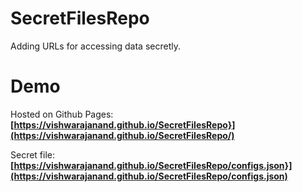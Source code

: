 # SecretFilesRepo
Adding URLs for accessing data secretly.

# Demo
Hosted on Github Pages:
**[https://vishwarajanand.github.io/SecretFilesRepo}](https://vishwarajanand.github.io/SecretFilesRepo/)**

Secret file:
**[https://vishwarajanand.github.io/SecretFilesRepo/configs.json}](https://vishwarajanand.github.io/SecretFilesRepo/configs.json)**
